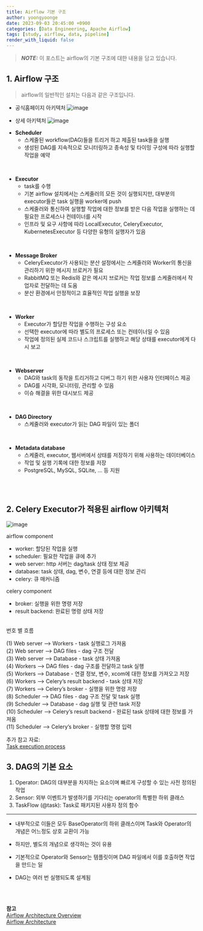 ```yaml
---
title: Airflow 기본 구조
author: yoongyoonge
date: 2023-09-03 20:45:00 +0900
categories: [Data Engineering, Apache Airflow]
tags: [study, airflow, data, pipeline]
render_with_liquid: false
---
```


> **_NOTE:_** 이 포스트는 airflow의 기본 구조에 대한 내용을 담고 있습니다.


## 1. Airflow 구조
> airflow의 일반적인 설치는 다음과 같은 구조입니다.

* 공식홈페이지 아키텍처
![image](https://github.com/yoongyoonge/yoongyoonge.github.io/assets/20895661/d25dd5b8-1663-4a48-b961-1e9e9954b5fc)

* 상세 아키텍처
![image](https://github.com/yoongyoonge/yoongyoonge.github.io/assets/20895661/645a90f9-1267-40ac-b6f2-14422b3fce2f)


- **Scheduler**
    - 스케줄된 workflow(DAG)들을 트리거 하고 제출된 task들을 실행
    - 생성된 DAG를 지속적으로 모니터링하고 종속성 및 타이밍 구성에 따라 실행할 작업을 예약

<br>

- **Executor**  
    - task를 수행
    - 기본 airflow 설치에서는 스케줄러의 모든 것이 실행되지만, 대부분의 executor들은 task 실행을 worker에 push
    - 스케줄러와 통신하여 실행할 작업에 대한 정보를 받은 다음 작업을 실행하는 데 필요한 프로세스나 컨테이너를 시작
    - 인프라 및 요구 사항에 따라 LocalExecutor, CeleryExecutor, KubernetesExecutor 등 다양한 유형의 실행자가 있음

<br>

- **Message Broker**
    - CeleryExecutor가 사용되는 분산 설정에서는 스케줄러와 Worker의 통신을 관리하기 위한 메시지 브로커가 필요
    - RabbitMQ 또는 Redis와 같은 메시지 브로커는 작업 정보를 스케줄러에서 작업자로 전달하는 데 도움
    - 분산 환경에서 안정적이고 효율적인 작업 실행을 보장

<br>

- **Worker**
    - Executor가 할당한 작업을 수행하는 구성 요소
    - 선택한 executor에 따라 별도의 프로세스 또는 컨테이너일 수 있음
    - 작업에 정의된 실제 코드나 스크립트를 실행하고 해당 상태를 executor에게 다시 보고

<br>

- **Webserver**
    - DAG와 task의 동작을 트리거하고 디버그 하기 위한 사용자 인터페이스 제공
    - DAG를 시각화, 모니터링, 관리할 수 있음
    - 이슈 해결을 위한 대시보드 제공  

<br>

- **DAG Directory**  
    - 스케줄러와 executor가 읽는 DAG 파일이 있는 폴더

<br>

- **Metadata database**
    - 스케줄러, executor, 웹서버에서 상태를 저장하기 위해 사용하는 데이터베이스
    - 작업 및 실행 기록에 대한 정보를 저장
    - PostgreSQL, MySQL, SQLite, ... 등 지원

<br>
<br>


## 2. Celery Executor가 적용된 airflow 아키텍처
![image](https://github.com/yoongyoonge/yoongyoonge.github.io/assets/20895661/deeed307-27ba-43e8-bab1-1a5947dfed70)

airflow component
- worker: 할당된 작업을 실행
- scheduler: 필요한 작업을 큐에 추가
- web server: http 서버는 dag/task 상태 정보 제공
- database: task 상태, dag, 변수, 연결 등에 대한 정보 관리
- celery: 큐 매커니즘

celery component
- broker: 실행을 위한 명령 저장
- result backend: 완료된 명령 상태 저장

<br>
번호 별 흐름 <br>

(1) Web server –> Workers - task 실행로그 가져옴<br>
(2) Web server –> DAG files - dag 구조 전달<br>
(3) Web server –> Database - task 상태 가져옴<br>
(4) Workers –> DAG files - dag 구조를 전달하고 task 실행<br>
(5) Workers –> Database - 연결 정보, 변수, xcom에 대한 정보를 가져오고 저장<br>
(6) Workers –> Celery’s result backend - task 상태 저장<br>
(7) Workers –> Celery’s broker - 실행을 위한 명령 저장<br>
(8) Scheduler –> DAG files - dag 구조 전달 및 task 실행<br>
(9) Scheduler –> Database - dag 실행 및 관련 task 저장<br>
(10) Scheduler –> Celery’s result backend - 완료된 task 상태에 대한 정보를 가져옴<br>
(11) Scheduler –> Celery’s broker - 실행할 명령 입력<br>

추가 참고 자료:  
[Task execution process](https://airflow.apache.org/docs/apache-airflow/stable/core-concepts/executor/celery.html)


## 3. DAG의 기본 요소

1) Operator: DAG의 대부분을 차지하는 요소이며 빠르게 구성할 수 있는 사전 정의된 작업 <br>
2) Sensor: 외부 이벤트가 발생하기를 기다리는 operator의 특별한 하위 클래스 <br>
3) TaskFlow (@task): Task로 패키지된 사용자 정의 함수 <br>

---

- 내부적으로 이들은 모두 BaseOperator의 하위 클래스이며 Task와 Operator의 개념은 어느정도 상호 교환이 가능
- 하지만, 별도의 개념으로 생각하는 것이 유용
- 기본적으로 Operator와 Sensor는 템플릿이며 DAG 파일에서 이를 호출하면 작업을 만드는 일

- DAG는 여러 번 실행되도록 설계됨


<br>
<br>

**참고** <br>
[Airflow Architecture Overview](https://airflow.apache.org/docs/apache-airflow/stable/core-concepts/overview.html) <br>
[Airflow Architecture](https://medium.com/@binayalenka/airflow-architecture-667f1cc613e8)
